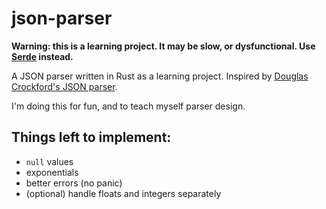 # json-parser
**Warning: this is a learning project. It may be slow, or dysfunctional.
Use [Serde]() instead.**

A JSON parser written in Rust as a learning project.
Inspired by [Douglas Crockford's JSON parser](https://github.com/douglascrockford/JSON-js/blob/master/json_parse.js).

I'm doing this for fun, and to teach myself parser design.

## Things left to implement:
- `null` values
- exponentials
- better errors (no panic)
- (optional) handle floats and integers separately
